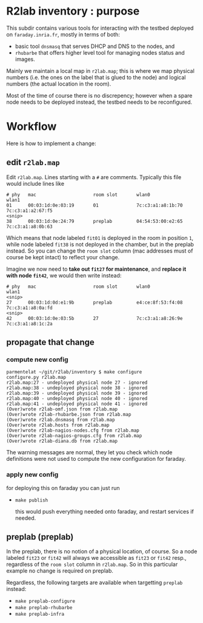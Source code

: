 # R2lab inventory : purpose

This subdir contains various tools for interacting with the testbed deployed on `faraday.inria.fr`, mostly in terms of both:
* basic tool `dnsmasq` that serves DHCP and DNS to the nodes, and
* `rhubarbe` that offers higher level tool for managing nodes status and images.

Mainly we maintain a local map in `r2lab.map`; this is where we map physical numbers (i.e. the ones on the label that is glued to the node) and logical numbers (the actual location in the room). 

Most of the time of course there is no discrepency; however when a spare node needs to be deployed instead, the testbed needs to be reconfigured.

# Workflow

Here is how to implement a change:

## edit `r2lab.map`

Edit `r2lab.map`. Lines starting with a `#` are comments. Typically this file would include lines like

```
# phy   mac                     room slot       wlan0                   wlan1
01      00:03:1d:0e:03:19       01              7c:c3:a1:a8:1b:70       7c:c3:a1:a2:67:f5 
<snip>
38      00:03:1d:0e:24:79       preplab         04:54:53:00:e2:65       7c:c3:a1:a8:0b:63
```

Which means that node labeled `fit01` is deployed in the room in position `1`, while node labeled `fit38` is not deployed in the chamber, but in the preplab instead. So you can change the `room slot` column (mac addresses must of course be kept intact) to reflect your change.

Imagine we now need to **take out `fit27` for maintenance**, and **replace it with node `fit42`**, we would then write instead:

```
# phy   mac                     room slot       wlan0                   wlan1
<snip>
27      00:03:1d:0d:e1:9b       preplab         e4:ce:8f:53:f4:08       7c:c3:a1:a8:0a:fd
<snip>
42      00:03:1d:0e:03:5b       27              7c:c3:a1:a8:26:9e       7c:c3:a1:a8:1c:2a
```

## propagate that change 

### compute new config

```
parmentelat ~/git/r2lab/inventory $ make configure
configure.py r2lab.map
r2lab.map:27 - undeployed physical node 27 - ignored
r2lab.map:38 - undeployed physical node 38 - ignored
r2lab.map:39 - undeployed physical node 39 - ignored
r2lab.map:40 - undeployed physical node 40 - ignored
r2lab.map:41 - undeployed physical node 41 - ignored
(Over)wrote r2lab-omf.json from r2lab.map
(Over)wrote r2lab-rhubarbe.json from r2lab.map
(Over)wrote r2lab.dnsmasq from r2lab.map
(Over)wrote r2lab.hosts from r2lab.map
(Over)wrote r2lab-nagios-nodes.cfg from r2lab.map
(Over)wrote r2lab-nagios-groups.cfg from r2lab.map
(Over)wrote r2lab-diana.db from r2lab.map
```

The warning messages are normal, they let you check which node definitions were not used to compute the new configuration for faraday.

### apply new config

for deploying this on faraday you can just run

 * `make publish`

    this would push everything needed onto faraday, and restart services if needed. 

## preplab (preplab)

In the preplab, there is no notion of a physical location, of course. So a node labeled `fit23` or `fit42` will always we accessible as `fit23` or `fit42` resp., regardless of the `room slot` column in `r2lab.map`. So in this particular example no change is required on preplab.

Regardless, the following targets are available when targetting `preplab` instead:

* `make preplab-configure` 
* `make preplab-rhubarbe` 
* `make preplab-infra` 

